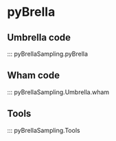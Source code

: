 # pyBrella

## Umbrella code
::: pyBrellaSampling.pyBrella


## Wham code

::: pyBrellaSampling.Umbrella.wham


## Tools

::: pyBrellaSampling.Tools
